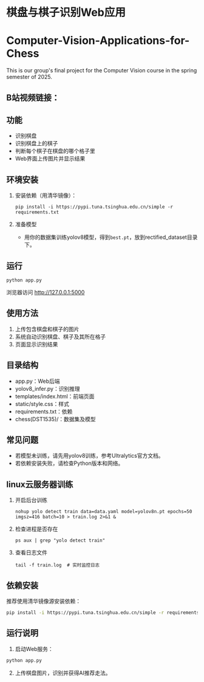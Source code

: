 # 棋盘与棋子识别Web应用
# Computer-Vision-Applications-for-Chess
This is our group's final project for the Computer Vision course in the spring semester of 2025.
## B站视频链接：
## 功能
- 识别棋盘
- 识别棋盘上的棋子
- 判断每个棋子在棋盘的哪个格子里
- Web界面上传图片并显示结果

## 环境安装

1. 安装依赖（用清华镜像）：
   ```
   pip install -i https://pypi.tuna.tsinghua.edu.cn/simple -r requirements.txt
   ```

2. 准备模型
   - 用你的数据集训练yolov8模型，得到`best.pt`，放到rectified_dataset目录下。

## 运行

```
python app.py
```

浏览器访问 http://127.0.0.1:5000

## 使用方法

1. 上传包含棋盘和棋子的图片
2. 系统自动识别棋盘、棋子及其所在格子
3. 页面显示识别结果

## 目录结构

- app.py：Web后端
- yolov8_infer.py：识别推理
- templates/index.html：前端页面
- static/style.css：样式
- requirements.txt：依赖
- chess(DST1535)/：数据集及模型

## 常见问题

- 若模型未训练，请先用yolov8训练，参考Ultralytics官方文档。
- 若依赖安装失败，请检查Python版本和网络。 

## linux云服务器训练
1. 开启后台训练
   ```
   nohup yolo detect train data=data.yaml model=yolov8n.pt epochs=50 imgsz=416 batch=10 > train.log 2>&1 &
   ```
2. 检查进程是否存在
   ```
   ps aux | grep "yolo detect train"
   ```
3. 查看日志文件
   ```
   tail -f train.log  # 实时监控日志
   ```

## 依赖安装

推荐使用清华镜像源安装依赖：

```bash
pip install -i https://pypi.tuna.tsinghua.edu.cn/simple -r requirements.txt
```

## 运行说明

1. 启动Web服务：
```bash
python app.py
```
2. 上传棋盘图片，识别并获得AI推荐走法。



